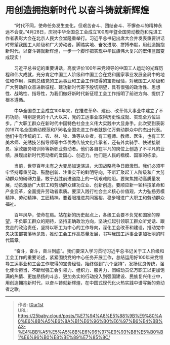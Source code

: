 # 用创造拥抱新时代 以奋斗铸就新辉煌


　　“时代不同，使命任务发生变化，但艰苦奋斗、团结奋斗、不懈奋斗的精神永远不会变。”4月28日，庆祝中华全国总工会成立100周年暨全国劳动模范和先进工作者表彰大会在北京人民大会堂隆重举行。习近平总书记出席大会并发表重要讲话时寄望我国工人阶级和广大劳动者，脚踏实地、奋发进取、拼搏奉献，用创造拥抱新时代，以奋斗铸就新辉煌，一步一个脚印把实现中华民族伟大复兴的宏伟蓝图变成现实！

　　习近平总书记的重要讲话，高度评价100年来党领导的中国工人运动的光辉历程和伟大成就，充分肯定中国工人阶级和中国工会在党和国家事业发展全局中的地位和作用，深刻总结党的工运事业和工会工作取得的宝贵经验，对我国工人阶级和广大劳动群众奋进新征程、建功新时代寄予殷切期望，具有很强的政治性、思想性、战略性、指导性，为我们做好新时代新征程工会工作指明了前进方向、提供了根本遵循。

　　中华全国总工会成立100年来，在推进革命、建设、改革伟大事业中建立了不朽功勋。特别是党的十八大以来，党的工运事业取得历史性成就、实现全方位进步。广大职工群众在新时代中国特色社会主义伟大实践中大显身手。此次受到表彰的1670名全国劳动模范和756名全国先进工作者就是亿万劳动群众中的杰出代表。他们中有传统的工、农、林、牧、渔等从业者，有工程师、教师、医生，也有工艺美术师、羌绣技艺指导师等中华优秀传统文化传承者，还有外卖骑手、快递接驳员、家政服务培训师等新职业劳动者。他们各自在平凡的岗位上创造了不平凡的业绩，展现出新时代劳动者的爱国心、创造力。他们是人民的楷模、国家的栋梁。

　　当前，世界百年未有之大变局加速演进，大国战略竞争日趋激烈。我们必须牢牢坚持尊重劳动、鼓励创新、注重实干的鲜明导向，不断汇聚起工人阶级和广大劳动群众的磅礴力量，敢于战胜前进道路上的一切艰难险阻。要聚焦推动高质量发展，动员激励广大职工和劳动群众建功立业、创新创造。要顺应新一轮科技革命和产业变革，全面提升劳动者素质。要深入践行社会主义核心价值观，大力弘扬劳模精神、劳动精神、工匠精神。要着眼推进共同富裕，稳步增进广大职工和劳动群众福祉。

　　百年风华，使命在肩。站在新的历史起点上，各级工会要不负党和国家的厚望，不负职工群众的期待，坚持正确政治方向，坚决扛起引领职工群众听党话、跟党走的政治责任，坚持以职工为中心的工作导向，深化工会改革和建设，推动党中央决策部署落地见效，推动工会工作高质量发展，书写我国工运事业更加壮丽的时代篇章。

　　“奋斗，奋斗，奋斗到底”。我们要深入学习贯彻习近平总书记关于工人阶级和工会工作的重要论述，紧紧围绕党的中心任务开展工作，总结运用好100年来党领导工运事业和工会工作取得的宝贵经验，始终做到“六个坚持”，发扬优良传统，强化使命担当，不断增强工会引领力、组织力、服务力，团结动员亿万职工以更加饱满的热情、更加昂扬的斗志、更加务实的行动投入到强国建设、民族复兴伟业中，用创造拥抱新时代，以奋斗铸就新辉煌，在中国式现代化火热实践中谱写新的劳动者之歌。

---

> 作者: [t0ur1st](https://github.com/tyd2000)  
> URL: https://25baby.cloud/posts/%E7%94%A8%E5%88%9B%E9%80%A0%E6%8B%A5%E6%8A%B1%E6%96%B0%E6%97%B6%E4%BB%A3-%E4%BB%A5%E5%A5%8B%E6%96%97%E9%93%B8%E5%B0%B1%E6%96%B0%E8%BE%89%E7%85%8C/  

